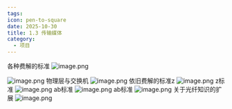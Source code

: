 ```yaml
---
tags:
icon: pen-to-square
date: 2025-10-30
title: 1.3 传输媒体
category:
  - 项目
---
```




各种费解的标准
![image.png](https://cdn.jsdelivr.net/gh/fakeppa/blog-img/20251030000030.png)

![image.png](https://cdn.jsdelivr.net/gh/fakeppa/blog-img/20251030000102.png)
物理层与交换机
![image.png](https://cdn.jsdelivr.net/gh/fakeppa/blog-img/20251030000145.png)
依旧费解的标准z
![image.png](https://cdn.jsdelivr.net/gh/fakeppa/blog-img/20251030000221.png)
z标准
![image.png](https://cdn.jsdelivr.net/gh/fakeppa/blog-img/20251030000245.png)
ab标准
![image.png](https://cdn.jsdelivr.net/gh/fakeppa/blog-img/20251030000335.png)
ab标准
![image.png](https://cdn.jsdelivr.net/gh/fakeppa/blog-img/20251030000510.png)
关于光纤知识的扩展
![image.png](https://cdn.jsdelivr.net/gh/fakeppa/blog-img/20251030000623.png)
